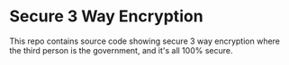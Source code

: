 # Secure 3 Way Encryption

This repo contains source code showing secure 3 way encryption where the third person is the government, and it's all 100% secure.
